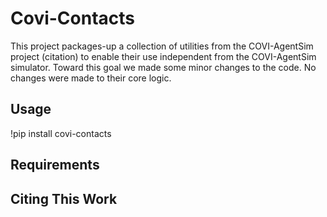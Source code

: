 # Covi-Contacts

This project packages-up a collection of utilities from the COVI-AgentSim project (citation) to enable their use independent from the COVI-AgentSim simulator. Toward this goal we made some minor changes to the code. No changes were made to their core logic.

## Usage

!pip install covi-contacts

## Requirements

## Citing This Work
